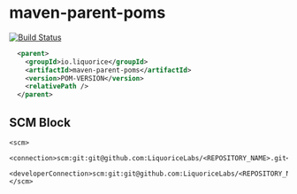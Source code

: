 maven-parent-poms
====================
[![Build Status](https://travis-ci.org/LiquoriceLabs/maven-parent-poms.svg?branch=master)](https://travis-ci.org/LiquoriceLabs/maven-parent-poms)

```xml
  <parent>
    <groupId>io.liquorice</groupId>
    <artifactId>maven-parent-poms</artifactId>
    <version>POM-VERSION</version>
    <relativePath />
  </parent>
```

## SCM Block

```
<scm>
  <connection>scm:git:git@github.com:LiquoriceLabs/<REPOSITORY_NAME>.git</connection>
  <developerConnection>scm:git:git@github.com:LiquoriceLabs/<REPOSITORY_NAME>.git</developerConnection>
</scm>
```
